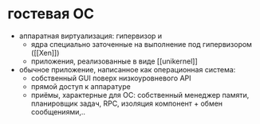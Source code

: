 # гостевая ОС

* аппаратная виртуализация: гипервизор и 
  * ядра специально заточенные на выполнение под гипервизором ([[Xen]])
  * приложения, реализованные в виде [[unikernel]]
* обычное приложение, написанное как операционная система:
  * собственный GUI поверх низкоуровневого API
  * прямой доступ к аппаратуре
  * приёмы, характерные для ОС: собственный менеджер памяти, планировщик задач, RPC, изоляция компонент + обмен сообщениями,..
